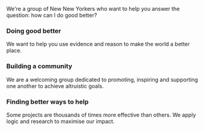 <p class="lead">We're a group of New New Yorkers who want to help you answer the question: how can I do good better?</p>

<container>
  <div class="row align-items-center">
    <div class="col-lg-4">
      <h3>Doing good better</h3>
    </div>
    <div class="col-lg-8">
      <p>We want to help you use evidence and reason to make the world a better place.</p>
    </div>
  </div>
  <div class="row align-items-center">
    <div class="col-lg-4">
      <h3>Building a community</h3>
    </div>
    <div class="col-lg-8">
      <p>We are a welcoming group dedicated to promoting, inspiring and supporting one another to achieve altruistic goals.</p>
    </div>
  </div>
  <div class="row align-items-center">
    <div class="col-lg-4">
      <h3>Finding better ways to help</h3>
    </div>
    <div class="col-lg-8">
      <p>Some projects are thousands of times more effective than others. We apply logic and research to maximise our impact.</p>
    </div>
  </div>
</container>
